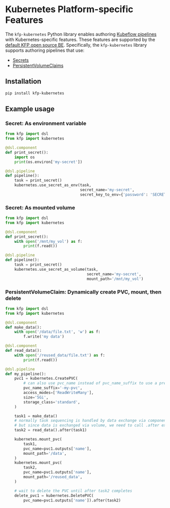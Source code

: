 # Kubernetes Platform-specific Features

The `kfp-kubernetes` Python library enables authoring [Kubeflow pipelines](https://www.kubeflow.org/docs/components/pipelines/v2/) with Kubernetes-specific features. These features are supported by the [default KFP open source BE](https://github.com/kubeflow/pipelines/tree/master/backend). Specifically, the `kfp-kubernetes` library supports authoring pipelines that use:

* [Secrets](https://kubernetes.io/docs/concepts/configuration/secret/)
* [PersistentVolumeClaims](https://kubernetes.io/docs/concepts/storage/persistent-volumes/#persistentvolumeclaims)

<!-- TODO: add reference to kubeflow user docs on support for platform-specific features once they exist -->

## Installation
```sh
pip install kfp-kubernetes
```

## Example usage
<!-- TODO: test these examples once the BE implementation exists -->
### Secret: As environment variable
```python
from kfp import dsl
from kfp import kubernetes

@dsl.component
def print_secret():
    import os
    print(os.environ['my-secret'])

@dsl.pipeline
def pipeline():
    task = print_secret()
    kubernetes.use_secret_as_env(task,
                                 secret_name='my-secret',
                                 secret_key_to_env={'password': 'SECRET_VAR'})
```

### Secret: As mounted volume
```python
from kfp import dsl
from kfp import kubernetes

@dsl.component
def print_secret():
    with open('/mnt/my_vol') as f:
        print(f.read())

@dsl.pipeline
def pipeline():
    task = print_secret()
    kubernetes.use_secret_as_volume(task,
                                    secret_name='my-secret',
                                    mount_path='/mnt/my_vol')
```

### PersistentVolumeClaim: Dynamically create PVC, mount, then delete
```python
from kfp import dsl
from kfp import kubernetes

@dsl.component
def make_data():
    with open('/data/file.txt', 'w') as f:
        f.write('my data')

@dsl.component
def read_data():
    with open('/reused_data/file.txt') as f:
        print(f.read())

@dsl.pipeline
def my_pipeline():
    pvc1 = kubernetes.CreatePVC(
        # can also use pvc_name instead of pvc_name_suffix to use a pre-existing PVC
        pvc_name_suffix='-my-pvc',
        access_modes=['ReadWriteMany'],
        size='5Gi',
        storage_class='standard',
    )

    task1 = make_data()
    # normally task sequencing is handled by data exchange via component inputs/outputs
    # but since data is exchanged via volume, we need to call .after explicitly to sequence tasks
    task2 = read_data().after(task1)

    kubernetes.mount_pvc(
        task1,
        pvc_name=pvc1.outputs['name'],
        mount_path='/data',
    )
    kubernetes.mount_pvc(
        task2,
        pvc_name=pvc1.outputs['name'],
        mount_path='/reused_data',
    )

    # wait to delete the PVC until after task2 completes
    delete_pvc1 = kubernetes.DeletePVC(
        pvc_name=pvc1.outputs['name']).after(task2)
```

